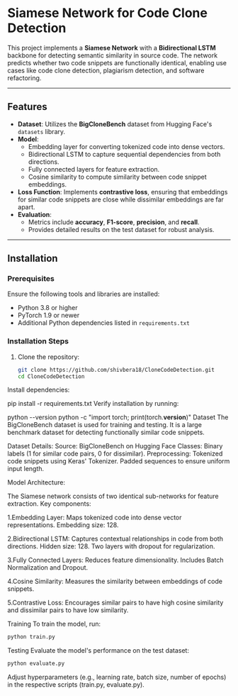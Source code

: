 # Siamese Network for Code Clone Detection

This project implements a **Siamese Network** with a **Bidirectional LSTM** backbone for detecting semantic similarity in source code. The network predicts whether two code snippets are functionally identical, enabling use cases like code clone detection, plagiarism detection, and software refactoring.

---

## Features

- **Dataset**: Utilizes the **BigCloneBench** dataset from Hugging Face's `datasets` library.
- **Model**:
  - Embedding layer for converting tokenized code into dense vectors.
  - Bidirectional LSTM to capture sequential dependencies from both directions.
  - Fully connected layers for feature extraction.
  - Cosine similarity to compute similarity between code snippet embeddings.
- **Loss Function**: Implements **contrastive loss**, ensuring that embeddings for similar code snippets are close while dissimilar embeddings are far apart.
- **Evaluation**:
  - Metrics include **accuracy**, **F1-score**, **precision**, and **recall**.
  - Provides detailed results on the test dataset for robust analysis.

---

## Installation

### Prerequisites

Ensure the following tools and libraries are installed:

- Python 3.8 or higher
- PyTorch 1.9 or newer
- Additional Python dependencies listed in `requirements.txt`

### Installation Steps

1. Clone the repository:
   ```bash
   git clone https://github.com/shivbera18/CloneCodeDetection.git
   cd CloneCodeDetection
Install dependencies:

pip install -r requirements.txt
Verify installation by running:

python --version
python -c "import torch; print(torch.__version__)"
Dataset
The BigCloneBench dataset is used for training and testing. It is a large benchmark dataset for detecting functionally similar code snippets.

Dataset Details:
Source: BigCloneBench on Hugging Face
Classes: Binary labels (1 for similar code pairs, 0 for dissimilar).
Preprocessing:
Tokenized code snippets using Keras' Tokenizer.
Padded sequences to ensure uniform input length.


Model Architecture:

The Siamese network consists of two identical sub-networks for feature extraction. Key components:

1.Embedding Layer:
Maps tokenized code into dense vector representations.
Embedding size: 128.

2.Bidirectional LSTM:
Captures contextual relationships in code from both directions.
Hidden size: 128.
Two layers with dropout for regularization.

3.Fully Connected Layers:
Reduces feature dimensionality.
Includes Batch Normalization and Dropout.

4.Cosine Similarity:
Measures the similarity between embeddings of code snippets.

5.Contrastive Loss:
Encourages similar pairs to have high cosine similarity and dissimilar pairs to have low similarity.

Training
To train the model, run:
```bash
python train.py
```
Testing
Evaluate the model's performance on the test dataset:
```bash
python evaluate.py
```
 Adjust hyperparameters (e.g., learning rate, batch size, number of epochs) in the respective scripts (train.py, evaluate.py).
